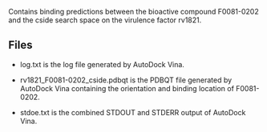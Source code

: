 Contains binding predictions between the bioactive compound F0081-0202 and the cside search space on the virulence factor rv1821.

## Files

- log.txt is the log file generated by AutoDock Vina.

- rv1821_F0081-0202_cside.pdbqt is the PDBQT file generated by AutoDock Vina containing the orientation and binding location of F0081-0202.

- stdoe.txt is the combined STDOUT and STDERR output of AutoDock Vina.

